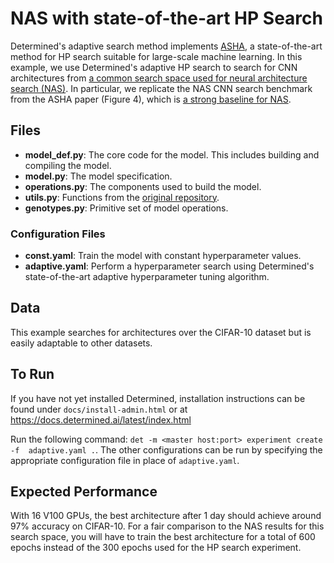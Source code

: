 # NAS with state-of-the-art HP Search
Determined's adaptive search method implements [ASHA](https://arxiv.org/pdf/1810.05934.pdf), 
a state-of-the-art method for HP search suitable for large-scale machine learning.  In this example, 
we use Determined's adaptive HP search to search for CNN architectures from [a common search space 
used for neural architecture search (NAS)](https://arxiv.org/abs/1806.09055).  In particular, we replicate 
the NAS CNN search benchmark from the ASHA paper (Figure 4), which is [a strong baseline 
for NAS](https://arxiv.org/abs/1902.07638).

## Files
* **model_def.py**: The core code for the model. This includes building and compiling the model.
* **model.py**: The model specification.
* **operations.py**: The components used to build the model.
* **utils.py**: Functions from the [original repository](https://github.com/quark0/darts).
* **genotypes.py**: Primitive set of model operations. 

### Configuration Files
* **const.yaml**: Train the model with constant hyperparameter values.
* **adaptive.yaml**: Perform a hyperparameter search using Determined's state-of-the-art adaptive hyperparameter tuning algorithm.

## Data
This example searches for architectures over the CIFAR-10 dataset but is easily adaptable to other datasets.

## To Run
If you have not yet installed Determined, installation instructions can be found
under `docs/install-admin.html` or at https://docs.determined.ai/latest/index.html

Run the following command: `det -m <master host:port> experiment create -f 
adaptive.yaml .`. The other configurations can be run by specifying the appropriate 
configuration file in place of `adaptive.yaml`.

## Expected Performance
With 16 V100 GPUs, the best architecture after 1 day should achieve around 97\% accuracy on CIFAR-10.  For a fair comparison to the NAS results for this search space, 
you will have to train the best architecture for a total of 600 epochs instead of the 300 epochs 
used for the HP search experiment.
